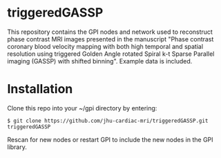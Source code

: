 # triggeredGASSP
This repository contains the GPI nodes and network used to reconstruct phase contrast MRI images presented in the manuscript "Phase contrast coronary blood velocity mapping with both high temporal and spatial resolution using triggered Golden Angle rotated Spiral k-t Sparse Parallel imaging (GASSP) with shifted binning".
Example data is included.

# Installation
Clone this repo into your ~/gpi directory by entering:

    $ git clone https://github.com/jhu-cardiac-mri/triggeredGASSP.git triggeredGASSP

Rescan for new nodes or restart GPI to include the new nodes in the GPI library.

